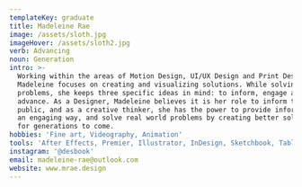 ```yaml
---
templateKey: graduate
title: Madeleine Rae
image: /assets/sloth.jpg
imageHover: /assets/sloth2.jpg
verb: Advancing
noun: Generation
intro: >-
  Working within the areas of Motion Design, UI/UX Design and Print Design,
  Madeleine focuses on creating and visualizing solutions. While solving
  problems, she keeps three specific ideas in mind: to inform, engage and
  advance. As a Designer, Madeleine believes it is her role to inform the
  public, and as a creative thinker, she has the power to provide information in
  an engaging way, and solve real world problems by creating better solutions
  for generations to come.
hobbies: 'Fine art, Videography, Animation'
tools: 'After Effects, Premier, Illustrator, InDesign, Sketchbook, Tablet'
instagram: '@desbook'
email: madeleine-rae@outlook.com
website: www.mrae.design
---
```


